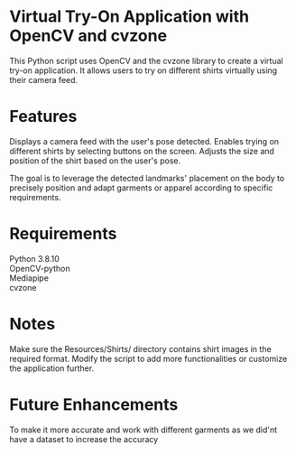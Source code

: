 
<h1 style:"font-size:200px">Virtual Try-On Application with OpenCV and cvzone </h1>
This Python script uses OpenCV and the cvzone library to create a virtual try-on application. It allows users to try on different shirts virtually using their camera feed.

<h1 style:"font-size:200px">Features </h1>
Displays a camera feed with the user's pose detected.
Enables trying on different shirts by selecting buttons on the screen.
Adjusts the size and position of the shirt based on the user's pose.

The goal is to leverage the detected landmarks' placement on the body to precisely position and adapt garments or apparel according to specific requirements.

<h1 style:"font-size:200px">Requirements </h1>

Python 3.8.10<br>
OpenCV-python<br>
Mediapipe<br>
cvzone<br>

<h1 style:"font-size:200px">Notes</h1>
Make sure the Resources/Shirts/ directory contains shirt images in the required format.
Modify the script to add more functionalities or customize the application further.

<h1 style:"font-size:200px">Future Enhancements </h1>
To make it more accurate and work with different garments as we did'nt have a dataset to increase the accuracy
